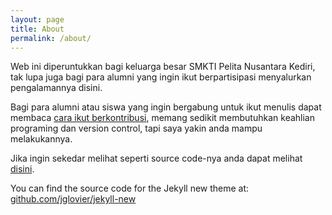 ```yaml
---
layout: page
title: About
permalink: /about/
---
```


Web ini diperuntukkan bagi keluarga besar SMKTI Pelita Nusantara Kediri, tak lupa juga bagi para alumni yang ingin ikut berpartisipasi menyalurkan pengalamannya disini.

Bagi para alumni atau siswa yang ingin bergabung untuk ikut menulis dapat membaca [cara ikut berkontribusi](/), memang sedikit membutuhkan keahlian programing dan version control, tapi saya yakin anda mampu melakukannya.

Jika ingin sekedar melihat seperti source code-nya anda dapat melihat [disini](https://github.com/classroom-smkti/blog-smktischid).

You can find the source code for the Jekyll new theme at: [github.com/jglovier/jekyll-new](https://github.com/jglovier/jekyll-new)
